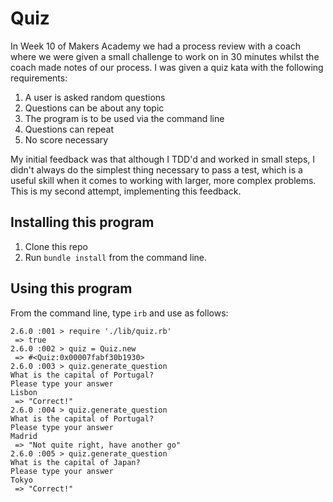 # Quiz

In Week 10 of Makers Academy we had a process review with a coach where we were given a small challenge to work on in 30 minutes whilst the coach made notes of our process. I was given a quiz kata with the following requirements:

1. A user is asked random questions
2. Questions can be about any topic
3. The program is to be used via the command line
4. Questions can repeat
5. No score necessary

My initial feedback was that although I TDD'd and worked in small steps, I didn't always do the simplest thing necessary to pass a test, which is a useful skill when it comes to working with larger, more complex problems. This is my second attempt, implementing this feedback.

## Installing this program
1. Clone this repo
2. Run `bundle install` from the command line.

## Using this program
From the command line, type `irb` and use as follows:
```
2.6.0 :001 > require './lib/quiz.rb'
 => true
2.6.0 :002 > quiz = Quiz.new
 => #<Quiz:0x00007fabf30b1930>
2.6.0 :003 > quiz.generate_question
What is the capital of Portugal?
Please type your answer
Lisbon
 => "Correct!"
2.6.0 :004 > quiz.generate_question
What is the capital of Portugal?
Please type your answer
Madrid
 => "Not quite right, have another go"
2.6.0 :005 > quiz.generate_question
What is the capital of Japan?
Please type your answer
Tokyo
 => "Correct!"
```

